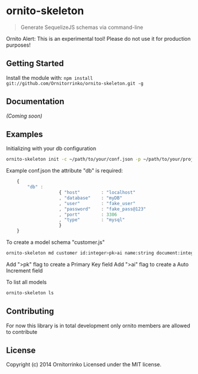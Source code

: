 # ornito-skeleton

> Generate SequelizeJS schemas via command-line

Ornito Alert: This is an experimental tool! Please do not use it for production purposes!

## Getting Started

Install the module with: `npm install git://github.com/Ornitorrinko/ornito-skeleton.git -g`

## Documentation

_(Coming soon)_

## Examples

Initializing with your db configuration

```bash
ornito-skeleton init -c ~/path/to/your/conf.json -p ~/path/to/your/project
```

Example conf.json the attribute "db" is required:

```js
	{ 
		"db" : 
					{ "host" 		: "localhost"
					, "database" 	: "myDB"
					, "user" 		: "fake_user"
					, "password" 	: "fake_pass@123"
					, "port" 		: 3306
					, "type" 		: "mysql"
			    	}
	}
```
 
To create a model schema "customer.js"

```bash
ornito-skeleton md customer id:integer>pk>ai name:string document:integer age:integer address:string -p ~/path/to/your/project
```
Add ">pk" flag to create a Primary Key field
Add ">ai" flag to create a Auto Increment field


To list all models

```bash
ornito-skeleton ls
```

## Contributing
For now this library is in total development only ornito members are allowed to contribute

## License

Copyright (c) 2014 Ornitorrinko
Licensed under the MIT license.